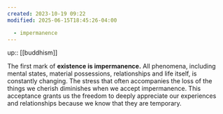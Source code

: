 ```yaml
---
created: 2023-10-19 09:22
modified: 2025-06-15T18:45:26-04:00

  - impermanence
---
```

up::  [[buddhism]]

The first mark of **existence is impermanence.**
All phenomena, including mental states, material possessions, relationships and life itself, is constantly changing. The stress that often accompanies the loss of the things we cherish diminishes when we accept impermanence. This acceptance grants us the freedom to deeply appreciate our experiences and relationships because we know that they are temporary.
